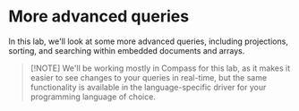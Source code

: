 # More advanced queries

In this lab, we'll look at some more advanced queries, including projections, sorting, and searching within embedded documents and arrays. 

> [!NOTE] We'll be working mostly in Compass for this lab, as it makes it easier to see changes to your queries in real-time, but the same functionality is available in the language-specific driver for your programming language of choice.